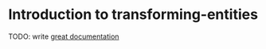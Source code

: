 # Introduction to transforming-entities

TODO: write [great documentation](http://jacobian.org/writing/what-to-write/)
